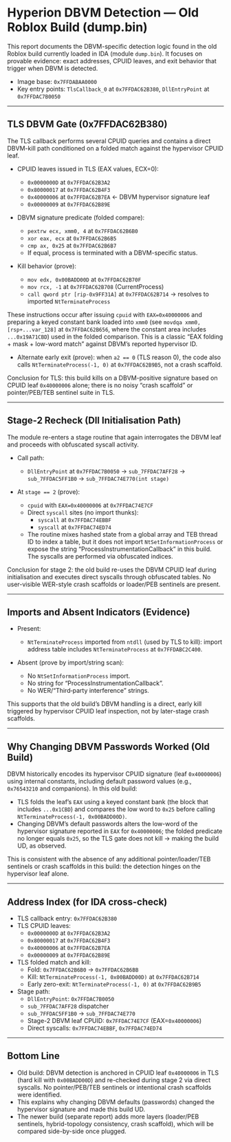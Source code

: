 # Hyperion DBVM Detection — Old Roblox Build (dump.bin)

This report documents the DBVM-specific detection logic found in the old Roblox build currently loaded in IDA (module `dump.bin`). It focuses on provable evidence: exact addresses, CPUID leaves, and exit behavior that trigger when DBVM is detected.

- Image base: `0x7FFDABAA0000`
- Key entry points: `TlsCallback_0` at `0x7FFDAC62B380`, `DllEntryPoint` at `0x7FFDAC7B0050`

---

## TLS DBVM Gate (0x7FFDAC62B380)

The TLS callback performs several CPUID queries and contains a direct DBVM-kill path conditioned on a folded match against the hypervisor CPUID leaf.

- CPUID leaves issued in TLS (EAX values, ECX=0):
  - `0x0000000D` at `0x7FFDAC62B3A2`
  - `0x80000017` at `0x7FFDAC62B4F3`
  - `0x40000006` at `0x7FFDAC62B7EA`  ← DBVM hypervisor signature leaf
  - `0x00000009` at `0x7FFDAC62B89E`

- DBVM signature predicate (folded compare):
  - `pextrw ecx, xmm0, 4` at `0x7FFDAC62B6B0`
  - `xor eax, ecx` at `0x7FFDAC62B6B5`
  - `cmp ax, 0x25` at `0x7FFDAC62B6B7`
  - If equal, process is terminated with a DBVM-specific status.

- Kill behavior (prove):
  - `mov edx, 0x00BADD00D` at `0x7FFDAC62B70F`
  - `mov rcx, -1` at `0x7FFDAC62B708` (CurrentProcess)
  - `call qword ptr [rip-0x9FF31A]` at `0x7FFDAC62B714` → resolves to imported `NtTerminateProcess`

These instructions occur after issuing `cpuid` with `EAX=0x40000006` and preparing a keyed constant bank loaded into `xmm0` (see `movdqa xmm0, [rsp+...var_128]` at `0x7FFDAC62B656`, where the constant area includes `...0x19A71CBD`) used in the folded comparison. This is a classic “EAX folding + mask + low-word match” against DBVM’s reported hypervisor ID.

- Alternate early exit (prove): when `a2 == 0` (TLS reason 0), the code also calls `NtTerminateProcess(-1, 0)` at `0x7FFDAC62B9B5`, not a crash scaffold.

Conclusion for TLS: this build kills on a DBVM-positive signature based on CPUID leaf `0x40000006` alone; there is no noisy “crash scaffold” or pointer/PEB/TEB sentinel suite in TLS.

---

## Stage-2 Recheck (Dll Initialisation Path)

The module re-enters a stage routine that again interrogates the DBVM leaf and proceeds with obfuscated syscall activity.

- Call path:
  - `DllEntryPoint` at `0x7FFDAC7B0050` → `sub_7FFDAC7AFF28` → `sub_7FFDAC5FF1B0` → `sub_7FFDAC74E770(int stage)`

- At `stage == 2` (prove):
  - `cpuid` with `EAX=0x40000006` at `0x7FFDAC74E7CF`
  - Direct `syscall` sites (no import thunks):
    - `syscall` at `0x7FFDAC74EBBF`
    - `syscall` at `0x7FFDAC74ED74`
  - The routine mixes hashed state from a global array and TEB thread ID to index a table, but it does not import `NtSetInformationProcess` or expose the string “ProcessInstrumentationCallback” in this build. The syscalls are performed via obfuscated indices.

Conclusion for stage 2: the old build re-uses the DBVM CPUID leaf during initialisation and executes direct syscalls through obfuscated tables. No user-visible WER-style crash scaffolds or loader/PEB sentinels are present.

---

## Imports and Absent Indicators (Evidence)

- Present:
  - `NtTerminateProcess` imported from `ntdll` (used by TLS to kill): import address table includes `NtTerminateProcess` at `0x7FFDABC2C400`.

- Absent (prove by import/string scan):
  - No `NtSetInformationProcess` import.
  - No string for “ProcessInstrumentationCallback”.
  - No WER/“Third‑party interference” strings.

This supports that the old build’s DBVM handling is a direct, early kill triggered by hypervisor CPUID leaf inspection, not by later-stage crash scaffolds.

---

## Why Changing DBVM Passwords Worked (Old Build)

DBVM historically encodes its hypervisor CPUID signature (leaf `0x40000006`) using internal constants, including default password values (e.g., `0x76543210` and companions). In this old build:

- TLS folds the leaf’s `EAX` using a keyed constant bank (the block that includes `...0x1CBD`) and compares the low word to `0x25` before calling `NtTerminateProcess(-1, 0x00BADD00D)`.
- Changing DBVM’s default passwords alters the low-word of the hypervisor signature reported in `EAX` for `0x40000006`; the folded predicate no longer equals `0x25`, so the TLS gate does not kill → making the build UD, as observed.

This is consistent with the absence of any additional pointer/loader/TEB sentinels or crash scaffolds in this build: the detection hinges on the hypervisor leaf alone.

---

## Address Index (for IDA cross-check)

- TLS callback entry: `0x7FFDAC62B380`
- TLS CPUID leaves:
  - `0x0000000D` at `0x7FFDAC62B3A2`
  - `0x80000017` at `0x7FFDAC62B4F3`
  - `0x40000006` at `0x7FFDAC62B7EA`
  - `0x00000009` at `0x7FFDAC62B89E`
- TLS folded match and kill:
  - Fold: `0x7FFDAC62B6B0` → `0x7FFDAC62B6BB`
  - Kill: `NtTerminateProcess(-1, 0x00BADD00D)` at `0x7FFDAC62B714`
  - Early zero-exit: `NtTerminateProcess(-1, 0)` at `0x7FFDAC62B9B5`
- Stage path:
  - `DllEntryPoint`: `0x7FFDAC7B0050`
  - `sub_7FFDAC7AFF28` dispatcher
  - `sub_7FFDAC5FF1B0` → `sub_7FFDAC74E770`
  - Stage-2 DBVM leaf CPUID: `0x7FFDAC74E7CF` (EAX=`0x40000006`)
  - Direct syscalls: `0x7FFDAC74EBBF`, `0x7FFDAC74ED74`

---

## Bottom Line

- Old build: DBVM detection is anchored in CPUID leaf `0x40000006` in TLS (hard kill with `0x00BADD00D`) and re-checked during stage 2 via direct syscalls. No pointer/PEB/TEB sentinels or intentional crash scaffolds were identified.
- This explains why changing DBVM defaults (passwords) changed the hypervisor signature and made this build UD.
- The newer build (separate report) adds more layers (loader/PEB sentinels, hybrid-topology consistency, crash scaffold), which will be compared side-by-side once plugged.

